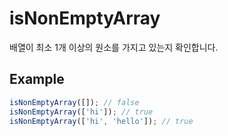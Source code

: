 # isNonEmptyArray

배열이 최소 1개 이상의 원소를 가지고 있는지 확인합니다.

## Example

```typescript
isNonEmptyArray([]); // false
isNonEmptyArray(['hi']); // true
isNonEmptyArray(['hi', 'hello']); // true
```
